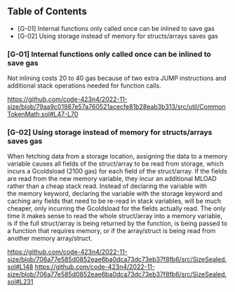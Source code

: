 ## Table of Contents

- [G-01] Internal functions only called once can be inlined to save gas
- [G-02] Using storage instead of memory for structs/arrays saves gas


### [G-01] Internal functions only called once can be inlined to save gas

Not inlining costs 20 to 40 gas because of two extra JUMP instructions and additional stack operations needed for function calls.

https://github.com/code-423n4/2022-11-size/blob/79aa9c01987e57a760521acecfe81b28eab3b313/src/util/CommonTokenMath.sol#L47-L70

### [G-02] Using storage instead of memory for structs/arrays saves gas

When fetching data from a storage location, assigning the data to a memory variable causes all fields of the struct/array to be read from storage, which incurs a Gcoldsload (2100 gas) for each field of the struct/array. If the fields are read from the new memory variable, they incur an additional MLOAD rather than a cheap stack read. Instead of declaring the variable with the memory keyword, declaring the variable with the storage keyword and caching any fields that need to be re-read in stack variables, will be much cheaper, only incurring the Gcoldsload for the fields actually read. The only time it makes sense to read the whole struct/array into a memory variable, is if the full struct/array is being returned by the function, is being passed to a function that requires memory, or if the array/struct is being read from another memory array/struct.

https://github.com/code-423n4/2022-11-size/blob/706a77e585d0852eae6ba0dca73dc73eb37f8fb6/src/SizeSealed.sol#L148
https://github.com/code-423n4/2022-11-size/blob/706a77e585d0852eae6ba0dca73dc73eb37f8fb6/src/SizeSealed.sol#L231